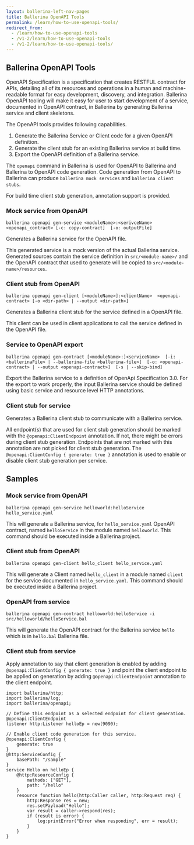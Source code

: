 ```yaml
---
layout: ballerina-left-nav-pages
title: Ballerina OpenAPI Tools
permalink: /learn/how-to-use-openapi-tools/
redirect_from:
  - /learn/how-to-use-openapi-tools
  - /v1-2/learn/how-to-use-openapi-tools
  - /v1-2/learn/how-to-use-openapi-tools/
---
```


## Ballerina OpenAPI Tools

OpenAPI Specification is a specification that creates RESTFUL contract
for APIs, detailing all of its resources and operations in a human and machine-readable format for easy development,
discovery, and integration. Ballerina OpenAPI tooling will make it easy for user to start development of a service, documented in OpenAPI contract, in Ballerina
by generating Ballerina service and client skeletons.

The OpenAPI tools provides following capabilities.

1. Generate the Ballerina Service or Client code for a given OpenAPI definition.
2. Generate the client stub for an existing Ballerina service at build time.
3. Export the OpenAPI definition of a Ballerina service.

The `openapi` command in Ballerina is used for OpenAPI to Ballerina and Ballerina to OpenAPI code generation.
Code generation from OpenAPI to Ballerina can produce `ballerina mock services` and `ballerina client stubs`.

For build time client stub generation, annotation support is provided.

### Mock service from OpenAPI
`ballerina openapi gen-service <moduleName>:<serivceName> 
                               <openapi_contract>
                               [-c: copy-contract] 
                               [-o: outputFile]`

Generates a Ballerina service for the OpenAPI file.

This generated service is a mock version of the actual Ballerina service. Generated sources contain the service definition in `src/<module-name>/` and the OpenAPI contract that used to generate will be copied to `src/<module-name>/resources`. 

### Client stub from OpenAPI
`ballerina openapi gen-client [<moduleName>]:<clientName> 
                   <openapi-contract> [-o <dir-path> | --output <dir-path>]`
    
Generates a Ballerina client stub for the service defined in a OpenAPI file.

This client can be used in client applications to call the service defined in the OpenAPI file.

### Service to OpenAPI export
`ballerina openapi gen-contract [<moduleName>:]<serviceName> 
                                [-i: <ballerinaFile> | --ballerina-file <ballerina-file>] 
                                [-o: <openapi-contract> | --output <openapi-contract>] 
                                [-s | --skip-bind]`

Export the Ballerina service to a definition of OpenApi Specification 3.0.
For the export to work properly, the input Ballerina service should be defined using basic service and resource level HTTP annotations.

### Client stub for service
Generates a Ballerina client stub to communicate with a Ballerina service.

All endpoint(s) that are used for client stub generation should be marked with the `@openapi:ClientEndpoint` annotation. If not, there might be errors during client stub generation. Endpoints that are not marked with this annotation are not picked for client stub generation.
The `@openapi:ClientConfig { generate: true }` annotation is used to enable or disable client stub generation per service.

## Samples

### Mock service from OpenAPI
`ballerina openapi gen-service helloworld:helloService hello_service.yaml`

This will generate a Ballerina service, for `hello_service.yaml` OpenAPI contract, named `helloService` in the module named `helloworld`.
This command should be executed inside a Ballerina project. 
### Client stub from OpenAPI
`ballerina openapi gen-client hello_client hello_service.yaml`

This will generate a Client named `hello_client` in a module named `client` for the service documented in `hello_service.yaml`.
This command should be executed inside a Ballerina project. 
### OpenAPI from service
`ballerina openapi gen-contract helloworld:helloService -i src/helloworld/helloService.bal`

This will generate the OpenAPI contract for the Ballerina service `hello` which is in `hello.bal` Ballerina file.
### Client stub from service
Apply annotation to say that client generation is enabled by adding `@openapi:ClientConfig { generate: true }`
and point the client endpoint to be applied on generation by adding `@openapi:ClientEndpoint` annotation to the client endpoint.
```ballerina
import ballerina/http;
import ballerina/log;
import ballerina/openapi;

// Define this endpoint as a selected endpoint for client generation.
@openapi:ClientEndpoint
listener http:Listener helloEp = new(9090);

// Enable client code generation for this service.
@openapi:ClientConfig {
    generate: true
}
@http:ServiceConfig {
    basePath: "/sample"
}
service Hello on helloEp {    
    @http:ResourceConfig {
        methods: ["GET"],
        path: "/hello"
    }
    resource function hello(http:Caller caller, http:Request req) {
        http:Response res = new;
        res.setPayload("Hello");
        var result = caller->respond(res);
        if (result is error) {
            log:printError("Error when responding", err = result);
        }
    }
}
```
